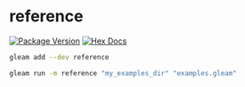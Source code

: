 # reference

[![Package Version](https://img.shields.io/hexpm/v/reference)](https://hex.pm/packages/reference)
[![Hex Docs](https://img.shields.io/badge/hex-docs-ffaff3)](https://hexdocs.pm/reference/)

```sh
gleam add --dev reference
```

```sh
gleam run -m reference "my_examples_dir" "examples.gleam"
```
